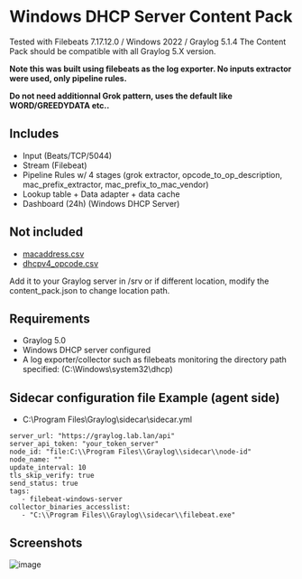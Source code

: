 # Windows DHCP Server Content Pack

Tested with Filebeats 7.17.12.0 / Windows 2022 / Graylog 5.1.4
The Content Pack should be compatible with all Graylog 5.X version.

**Note this was built using filebeats as the log exporter. No inputs extractor were used, only pipeline rules.**

**Do not need additionnal Grok pattern, uses the default like WORD/GREEDYDATA etc..**

## Includes

* Input (Beats/TCP/5044)
* Stream (Filebeat)
* Pipeline Rules w/ 4 stages (grok extractor, opcode_to_op_description, mac_prefix_extractor, mac_prefix_to_mac_vendor)
* Lookup table + Data adapter + data cache
* Dashboard (24h) (Windows DHCP Server)

## Not included

- [macaddress.csv](macaddress_list.csv)
- [dhcpv4_opcode.csv](dhcpv4_opcode.csv)

Add it to your Graylog server in /srv or if different location, modify the content_pack.json to change location path.

## Requirements
* Graylog 5.0 
* Windows DHCP server configured
* A log exporter/collector such as filebeats monitoring the directory path specified: (C:\Windows\system32\dhcp)

## Sidecar configuration file Example (agent side)
- C:\Program Files\Graylog\sidecar\sidecar.yml
```
server_url: "https://graylog.lab.lan/api"
server_api_token: "your_token_server"
node_id: "file:C:\\Program Files\\Graylog\\sidecar\\node-id"
node_name: ""
update_interval: 10
tls_skip_verify: true
send_status: true
tags: 
   - filebeat-windows-server
collector_binaries_accesslist:
   - "C:\\Program Files\\Graylog\\sidecar\\filebeat.exe"
```


## Screenshots

![image](https://github.com/s0p4L1n3/Graylog_Content_Pack_Windows_DHCP_Server/assets/126569468/956d788f-6b51-4c36-be72-6d7f6ddc3392)


